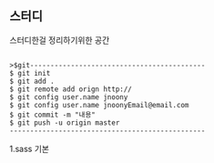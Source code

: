 <h2>스터디</h2>
<p>스터디한걸 정리하기위한 공간</p>

<pre><code>
>$git-------------------------------------------
$ git init
$ git add .
$ git remote add orign http://
$ git config user.name jnoony
$ git config user.name jnoonyEmail@email.com
$ git commit -m "내용"
$ git push -u origin master
------------------------------------------------
</code></pre>

1.sass 기본 
